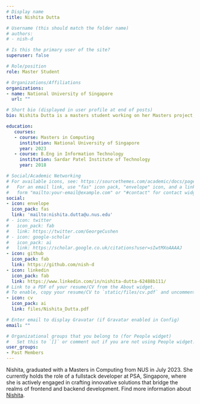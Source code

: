 ```yaml
---
# Display name
title: Nishita Dutta

# Username (this should match the folder name)
# authors:
# - nish-d

# Is this the primary user of the site?
superuser: false

# Role/position
role: Master Student

# Organizations/Affiliations
organizations:
- name: National University of Singapore
  url: ""

# Short bio (displayed in user profile at end of posts)
bio: Nishita Dutta is a masters student working on her Masters project, SQuaLity, Reusing test suites of databases.

education:
   courses:
   - course: Masters in Computing
     institution: National University of Singapore
     year: 2023
   - course: B.Eng in Information Technology
     institution: Sardar Patel Institute of Technology
     year: 2018

# Social/Academic Networking
# For available icons, see: https://sourcethemes.com/academic/docs/page-builder/#icons
#   For an email link, use "fas" icon pack, "envelope" icon, and a link in the
#   form "mailto:your-email@example.com" or "#contact" for contact widget.
social:
- icon: envelope
  icon_pack: fas
  link: 'mailto:nishita.dutta@u.nus.edu'
# - icon: twitter
#   icon_pack: fab
#   link: https://twitter.com/GeorgeCushen
# - icon: google-scholar
#   icon_pack: ai
#   link: https://scholar.google.co.uk/citations?user=sIwtMXoAAAAJ
- icon: github
  icon_pack: fab
  link: https://github.com/nish-d
- icon: linkedin
  icon_pack: fab
  link: https://www.linkedin.com/in/nishita-dutta-62488b111/
# Link to a PDF of your resume/CV from the About widget.
# To enable, copy your resume/CV to `static/files/cv.pdf` and uncomment the lines below.
- icon: cv
  icon_pack: ai
  link: files/Nishita_Dutta.pdf

# Enter email to display Gravatar (if Gravatar enabled in Config)
email: ""

# Organizational groups that you belong to (for People widget)
#   Set this to `[]` or comment out if you are not using People widget.
user_groups:
- Past Members
---
```


Nishita, graduated with a Masters in Computing from NUS in July 2023.
She currently holds the role of a fullstack developer at PSA, Singapore, where she is actively engaged in crafting innovative solutions that bridge the realms of frontend and backend development.
Find more information about [Nishita](https://nish-d.github.io/).


